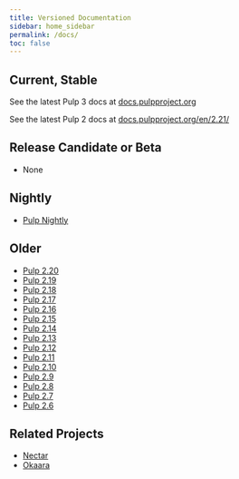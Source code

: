 ```yaml
---
title: Versioned Documentation
sidebar: home_sidebar
permalink: /docs/
toc: false
---
```


## Current, Stable

See the latest Pulp 3 docs at [docs.pulpproject.org](http://docs.pulpproject.org)

See the latest Pulp 2 docs at [docs.pulpproject.org/en/2.21/](http://docs.pulpproject.org/en/2.21/)

## Release Candidate or Beta

* None

## Nightly

* [Pulp Nightly](http://docs.pulpproject.org/en/master/nightly/)


## Older
* [Pulp 2.20](http://docs.pulpproject.org/en/2.20/)
* [Pulp 2.19](http://docs.pulpproject.org/en/2.19/)
* [Pulp 2.18](http://docs.pulpproject.org/en/2.18/)
* [Pulp 2.17](http://docs.pulpproject.org/en/2.17/)
* [Pulp 2.16](http://docs.pulpproject.org/en/2.16/)
* [Pulp 2.15](http://docs.pulpproject.org/en/2.15/)
* [Pulp 2.14](http://docs.pulpproject.org/en/2.14/)
* [Pulp 2.13](http://docs.pulpproject.org/en/2.13/)
* [Pulp 2.12](http://docs.pulpproject.org/en/2.12/)
* [Pulp 2.11](http://docs.pulpproject.org/en/2.11/)
* [Pulp 2.10](http://docs.pulpproject.org/en/2.10/)
* [Pulp 2.9](http://docs.pulpproject.org/en/2.9/)
* [Pulp 2.8](http://docs.pulpproject.org/en/2.8/)
* [Pulp 2.7](http://docs.pulpproject.org/en/2.7/)
* [Pulp 2.6](http://docs.pulpproject.org/en/2.6/)


## Related Projects

* [Nectar](http://nectar.readthedocs.org/en/latest/)
* [Okaara](http://okaara.readthedocs.org/en/latest/)
